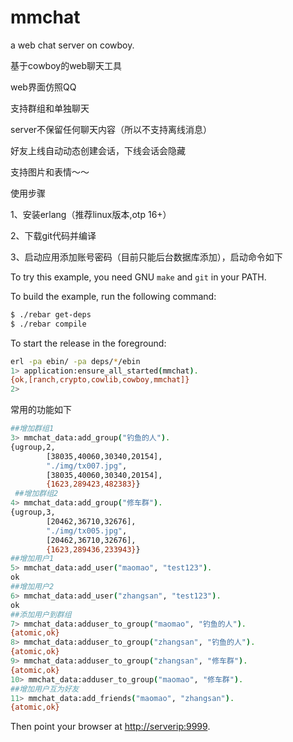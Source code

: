 mmchat
=================
a web chat server on cowboy.

基于cowboy的web聊天工具

web界面仿照QQ

支持群组和单独聊天

server不保留任何聊天内容（所以不支持离线消息）

好友上线自动动态创建会话，下线会话会隐藏

支持图片和表情～～

使用步骤

1、安装erlang（推荐linux版本,otp 16+）

2、下载git代码并编译

3、启动应用添加账号密码（目前只能后台数据库添加），启动命令如下

To try this example, you need GNU `make` and `git` in your PATH.

To build the example, run the following command:

``` bash
$ ./rebar get-deps
$ ./rebar compile
```

To start the release in the foreground:

``` bash
erl -pa ebin/ -pa deps/*/ebin
1> application:ensure_all_started(mmchat).
{ok,[ranch,crypto,cowlib,cowboy,mmchat]}
2> 
```

常用的功能如下

``` bash
##增加群组1
3> mmchat_data:add_group("钓鱼的人").
{ugroup,2,
        [38035,40060,30340,20154],
        "./img/tx007.jpg",
        [38035,40060,30340,20154],
        {1623,289423,482383}}
 ##增加群组2
4> mmchat_data:add_group("修车群").  
{ugroup,3,
        [20462,36710,32676],
        "./img/tx005.jpg",
        [20462,36710,32676],
        {1623,289436,233943}}
##增加用户1
5> mmchat_data:add_user("maomao", "test123").
ok
##增加用户2
6> mmchat_data:add_user("zhangsan", "test123").
ok
##添加用户到群组
7> mmchat_data:adduser_to_group("maomao", "钓鱼的人").
{atomic,ok}
8> mmchat_data:adduser_to_group("zhangsan", "钓鱼的人").
{atomic,ok}
9> mmchat_data:adduser_to_group("zhangsan", "修车群").  
{atomic,ok}
10> mmchat_data:adduser_to_group("maomao", "修车群").  
##增加用户互为好友
11> mmchat_data:add_friends("maomao", "zhangsan").
{atomic,ok}

```

Then point your browser at [http://serverip:9999](http://localhost:9999).
